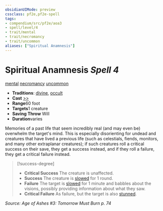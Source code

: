 ```yaml
---
obsidianUIMode: preview
cssclass: pf2e,pf2e-spell
tags:
- compendium/src/pf2e/aoa3
- spell/level/4
- trait/mental
- trait/necromancy
- trait/uncommon
aliases: ["Spiritual Anamnesis"]
---
```

# Spiritual Anamnesis *Spell 4*   
[mental](../../rules/traits/mental.md)  [necromancy](../../rules/traits/necromancy.md)  [uncommon](../../rules/traits/uncommon.md)  

- **Traditions**: [divine](../../rules/traits/divine.md), [occult](../../rules/traits/occult.md)
- **Cast** [>>](../../rules/core-rulebook/chapter-9-playing-the-game.md#Actions "Two-Action") 
- **Range**60 foot
- **Targets**1 creature
- **Saving Throw** Will
- **Duration**varies

Memories of a past life that seem incredibly real (and may even be) overwhelm the target's mind. This is especially disorienting for undead and creatures that have lived a previous life (such as celestials, fiends, monitors, and many other extraplanar creatures); if such creatures roll a critical success on their save, they get a success instead, and if they roll a failure, they get a critical failure instead.

> [!success-degree] 
> - **Critical Success** The creature is unaffected.
> - **Success** The creature is [slowed](../../rules/conditions.md#Slowed) for 1 round.
> - **Failure** The target is [slowed](../../rules/conditions.md#Slowed) for 1 minute and babbles about the visions, possibly providing information about what they saw.
> - **Critical Failure** As failure, but the target is also [stunned](../../rules/conditions.md#Stunned).

*Source: Age of Ashes #3: Tomorrow Must Burn p. 74*